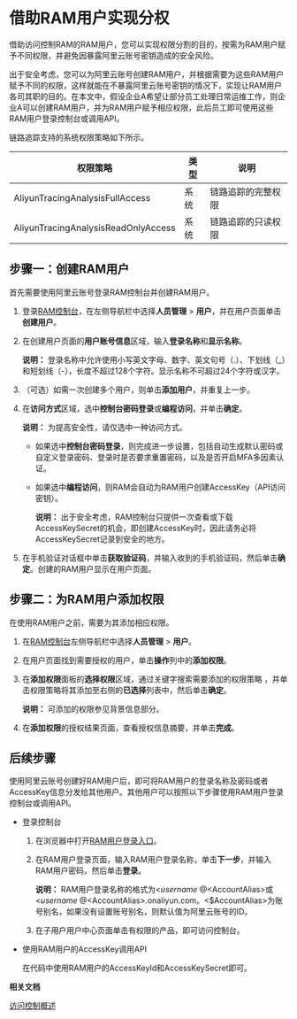 # 借助RAM用户实现分权

借助访问控制RAM的RAM用户，您可以实现权限分割的目的，按需为RAM用户赋予不同权限，并避免因暴露阿里云账号密钥造成的安全风险。

出于安全考虑，您可以为阿里云账号创建RAM用户，并根据需要为这些RAM用户赋予不同的权限，这样就能在不暴露阿里云账号密钥的情况下，实现让RAM用户各司其职的目的。在本文中，假设企业A希望让部分员工处理日常运维工作，则企业A可以创建RAM用户，并为RAM用户赋予相应权限，此后员工即可使用这些RAM用户登录控制台或调用API。

链路追踪支持的系统权限策略如下所示。

|权限策略|类型|说明|
|----|--|--|
|AliyunTracingAnalysisFullAccess|系统|链路追踪的完整权限|
|AliyunTracingAnalysisReadOnlyAccess|系统|链路追踪的只读权限|

## 步骤一：创建RAM用户

首先需要使用阿里云账号登录RAM控制台并创建RAM用户。

1.  登录[RAM控制台](http://ram.console.aliyun.com)，在左侧导航栏中选择**人员管理** \> **用户**，并在用户页面单击**创建用户**。
2.  在创建用户页面的**用户账号信息**区域，输入**登录名称**和**显示名称**。

    **说明：** 登录名称中允许使用小写英文字母、数字、英文句号（.）、下划线（\_）和短划线（-），长度不超过128个字符。显示名称不可超过24个字符或汉字。

3.  （可选）如需一次创建多个用户，则单击**添加用户**，并重复上一步。
4.  在**访问方式**区域，选中**控制台密码登录**或**编程访问**，并单击**确定**。

    **说明：** 为提高安全性，请仅选中一种访问方式。

    -   如果选中**控制台密码登录**，则完成进一步设置，包括自动生成默认密码或自定义登录密码、登录时是否要求重置密码，以及是否开启MFA多因素认证。
    -   如果选中**编程访问**，则RAM会自动为RAM用户创建AccessKey（API访问密钥）。

        **说明：** 出于安全考虑，RAM控制台只提供一次查看或下载AccessKeySecret的机会，即创建AccessKey时，因此请务必将AccessKeySecret记录到安全的地方。

5.  在手机验证对话框中单击**获取验证码**，并输入收到的手机验证码，然后单击**确定**。创建的RAM用户显示在用户页面。

## 步骤二：为RAM用户添加权限

在使用RAM用户之前，需要为其添加相应权限。

1.  在[RAM控制台](http://ram.console.aliyun.com)左侧导航栏中选择**人员管理** \> **用户**。
2.  在用户页面找到需要授权的用户，单击**操作**列中的**添加权限**。
3.  在**添加权限**面板的**选择权限**区域，通过关键字搜索需要添加的权限策略 ，并单击权限策略将其添加至右侧的**已选择**列表中，然后单击**确定**。

    **说明：** 可添加的权限参见背景信息部分。

4.  在**添加权限**的授权结果页面，查看授权信息摘要，并单击**完成**。

## 后续步骤

使用阿里云账号创建好RAM用户后，即可将RAM用户的登录名称及密码或者AccessKey信息分发给其他用户。其他用户可以按照以下步骤使用RAM用户登录控制台或调用API。

-   登录控制台
    1.  在浏览器中打开[RAM用户登录入口](https://signin.aliyun.com/login.htm)。
    2.  在RAM用户登录页面，输入RAM用户登录名称，单击**下一步**，并输入RAM用户密码，然后单击**登录**。

        **说明：** RAM用户登录名称的格式为<$username\>@<$AccountAlias\>或<$username\>@<$AccountAlias\>.onaliyun.com。<$AccountAlias\>为账号别名，如果没有设置账号别名，则默认值为阿里云账号的ID。

    3.  在子用户用户中心页面单击有权限的产品，即可访问控制台。
-   使用RAM用户的AccessKey调用API

    在代码中使用RAM用户的AccessKeyId和AccessKeySecret即可。


**相关文档**  


[访问控制概述](/intl.zh-CN/访问控制/访问控制概述.md)

